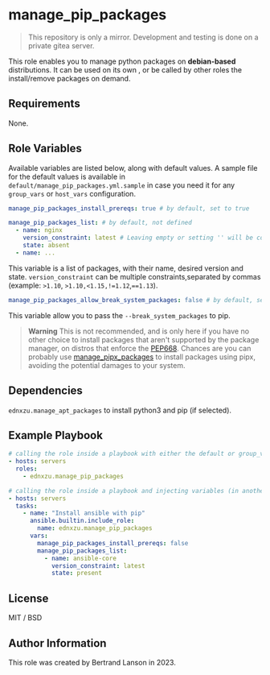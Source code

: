 manage_pip_packages
=========
> This repository is only a mirror. Development and testing is done on a private gitea server.

This role enables you to manage python packages on **debian-based** distributions. It can be used on its own , or be called by other roles the install/remove packages on demand.

Requirements
------------

None.

Role Variables
--------------
Available variables are listed below, along with default values. A sample file for the default values is available in `default/manage_pip_packages.yml.sample` in case you need it for any `group_vars` or `host_vars` configuration.

```yaml
manage_pip_packages_install_prereqs: true # by default, set to true
```
```yaml
manage_pip_packages_list: # by default, not defined
  - name: nginx
    version_constraint: latest # Leaving empty or setting '' will be considered as latest
    state: absent
  - name: ...
```
This variable is a list of packages, with their name, desired version and state. `version_constraint` can be multiple constraints,separated by commas (example: `>1.10`, `>1.10,<1.15,!=1.12`,`==1.13`).

```yaml
manage_pip_packages_allow_break_system_packages: false # by default, set to false
```
This variable allow you to pass the `--break_system_packages` to pip.

> **Warning**
> This is not recommended, and is only here if you have no other choice to install packages that aren't supported by the package manager, on distros that enforce the [PEP668](https://peps.python.org/pep-0668/). Chances are you can probably use [manage_pipx_packages](https://github.com/ednxzu/manage_pipx_packages) to install packages using pipx, avoiding the potential damages to your system.

Dependencies
------------

`ednxzu.manage_apt_packages` to install python3 and pip (if selected).

Example Playbook
----------------

```yaml
# calling the role inside a playbook with either the default or group_vars/host_vars
- hosts: servers
  roles:
    - ednxzu.manage_pip_packages
```

```yaml
# calling the role inside a playbook and injecting variables (in another role for example)
- hosts: servers
  tasks:
    - name: "Install ansible with pip"
      ansible.builtin.include_role:
        name: ednxzu.manage_pip_packages
      vars:
        manage_pip_packages_install_prereqs: false
        manage_pip_packages_list:
          - name: ansible-core
            version_constraint: latest
            state: present
```

License
-------

MIT / BSD

Author Information
------------------

This role was created by Bertrand Lanson in 2023.
